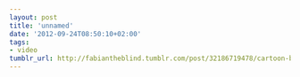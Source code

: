 ```yaml
---
layout: post
title: 'unnamed'
date: '2012-09-24T08:50:10+02:00'
tags:
- video
tumblr_url: http://fabiantheblind.tumblr.com/post/32186719478/cartoon-brew-saz-a-film-by-philipp-artus
---
```

